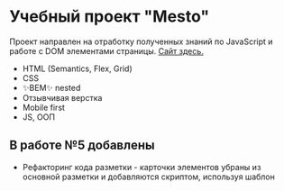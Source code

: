# Учебный проект "Mesto"


Проект направлен на отработку полученных знаний по JavaScript и работе с DOM элементами страницы. [Сайт здесь.](https://ortiespn.github.io/mesto/)

- HTML (Semantics, Flex, Grid)
- CSS
- ✨BEM✨ nested
- Отзывчивая верстка
- Mobile first
- JS, ООП

## В работе №5 добавлены
- Рефакторинг кода разметки - карточки элементов убраны из основной разметки и добавляются скриптом, используя шаблон <template>
- Добавлена возможность добавлять и удалять карточки с изображением, кнопка "лайк" на карточке интерактивна
- Элемент попап для изображения карточки, позволяющий увеличить изображение
- Анимация для открытия и закрытия попап секций

## В работе №6 добавлены
- Универсальная и масштабируемая логика браузерной валидации полей на JS
- Закрытие попапов по клавише 'esc' или по клику вне попапа

## В работе №7 добавлены
- Рефакторинг JS кода, логики создания карточек мест и валидации форм преобразованы с помощью классов в соответствии с методами ООП
- Каждая карточка места создается как отдельный экземпляр  класса Card
- Каждая форма валидируется с помощью методов класса FromValidator

## В работе №8 добавлены
- Рефакторинг JS кода, в соответствии с принципами ООП
- Каждый попап создается как экземпляр соответствующего класса
- Секция с карточками создается с помощью отдельного классы
- Все взаимосвязи между классами - легкие, нет зависимостей

### ЯПрактикум // когорта: grey_66 // Петухов Никита // 2023
